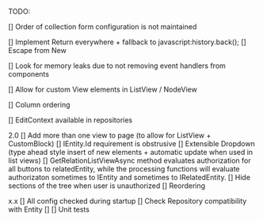 TODO:

[] Order of collection form configuration is not maintained

[] Implement Return everywhere + fallback to javascript:history.back();
    [] Escape from New

[] Look for memory leaks due to not removing event handlers from components

[] Allow for custom View elements in ListView / NodeView

[] Column ordering

[] EditContext available in repositories

2.0
[] Add more than one view to page (to allow for ListView + CustomBlock)
[] IEntity.Id requirement is obstrusive
[] Extensible Dropdown (type ahead style insert of new elements + automatic update when used in list views)
[] GetRelationListViewAsync method evaluates authorization for all buttons to relatedEntity, while the processing functions will evaluate authorizaton sometimes to IEntity and sometimes to IRelatedEntity.
[] Hide sections of the tree when user is unauthorized
[] Reordering

x.x
[] All config checked during startup
    [] Check Repository compatibility with Entity
    []
[] Unit tests
